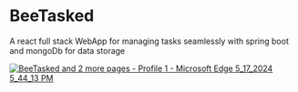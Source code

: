 # BeeTasked
A react full stack WebApp for managing tasks seamlessly with spring boot and mongoDb for data storage

[![BeeTasked and 2 more pages - Profile 1 - Microsoft​ Edge 5_17_2024 5_44_13 PM](https://github.com/gideonadjei94/TaskManager/assets/124469965/88aee9ad-0290-48c9-8df3-179593d94149)](https://github.com/gideonadjei94/TaskManager/assets/124469965/5734af14-96e0-4be9-ad98-4505abd8ce57)
